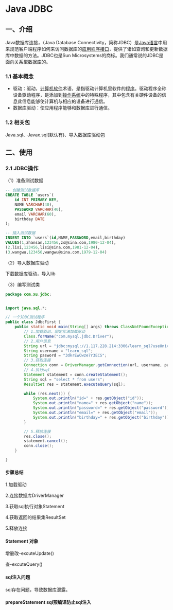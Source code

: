 # Java JDBC

## 一、介绍

Java数据库连接，（Java Database Connectivity，简称JDBC）是[Java语言](https://baike.baidu.com/item/Java语言)中用来规范客户端程序如何来访问数据库的[应用程序接口](https://baike.baidu.com/item/应用程序接口/10418844)，提供了诸如查询和更新数据库中数据的方法。JDBC也是Sun Microsystems的商标。我们通常说的JDBC是面向关系型数据库的。

### 1.1 基本概念

- 驱动：驱动，[计算机软件](https://baike.baidu.com/item/计算机软件/223688)术语，是指驱动计算机里软件的[程序](https://baike.baidu.com/item/程序/71525)。驱动程序全称设备驱动程序，是添加到[操作系统](https://baike.baidu.com/item/操作系统/192)中的特殊程序，其中包含有关硬件设备的信息此信息能够使计算机与相应的设备进行通信。
- 数据库驱动：使应用程序能够和数据库进行通信。

### 1.2 相关包

Java.sql、Javax.sql(默认有)、导入数据库驱动包

## 二、使用

### 2.1 JDBC操作

（1）准备测试数据

```sql
-- 创建测试数据库
CREATE TABLE `users`(
	id INT PRIMARY KEY,
	NAME VARCHAR(40),
	PASSWORD VARCHAR(40),
	email VARCHAR(60),
	birthday DATE
);

-- 插入测试数据
INSERT INTO `users`(id,NAME,PASSWORD,email,birthday)
VALUES(1,zhansan,123456,zs@sina.com,1980-12-04),
(2,lisi,123456,lisi@sina.com,1981-12-04),
(3,wangwu,123456,wangwu@sina.com,1979-12-04)
```

（2）导入数据库驱动

下载数据库驱动，导入lib

（3）编写测试类

```Java
package com.xu.jdbc;


import java.sql.*;

// 一个JDBC测试程序
public class JdbcFirst {	
    public static void main(String[] args) throws ClassNotFoundException, SQLException {
        // 1.加载驱动，固定写法加载驱动	
        Class.forName("com.mysql.jdbc.Driver");
        // 2.用户信息
        String url = "jdbc:mysql://1.117.228.214:3306/learn_sql?useUnicode=true&characterEncoding=utf8&useSSL=false";
        String username = "learn_sql";
        String pasword = "3dkrEwCwze7r3ECS";
        // 3.获取连接
        Connection conn = DriverManager.getConnection(url, username, pasword);
        // 4.执行sql
        Statement statement = conn.createStatement();
        String sql = "select * from users";
        ResultSet res = statement.executeQuery(sql);

        while (res.next()) {
            System.out.println("id=" + res.getObject("id"));
            System.out.println("name=" + res.getObject("name"));
            System.out.println("password=" + res.getObject("password"));
            System.out.println("email=" + res.getObject("email"));
            System.out.println("birthday=" + res.getObject("birthday"));
        }

        // 5.释放连接
        res.close();
        statement.cancel();
        conn.close();
    }

}

```

#### 步骤总结

1.加载驱动

2.连接数据库DriverManager

3.获取sql执行对象Statement	

4.获取返回的结果集ResultSet

5.释放连接

#### Statement 对象

增删改-excuteUpdate()

查-excuteQuery()

#### sql注入问题

sql存在问题，导致数据库泄露。

#### prepareStatement sql预编译防止sql注入


